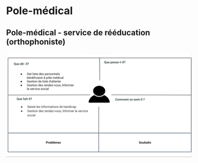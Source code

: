 # Pole-médical

## Pole-médical - service de rééducation (orthophoniste)
![service de rééducation (orthophoniste) Carte d'empathie](../images/Service%20rééducation-orthophoniste.png)

